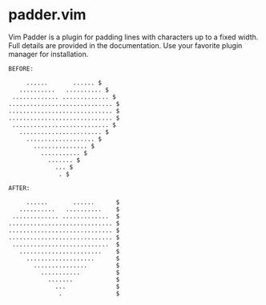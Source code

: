 <!--
	FILENAME: README.md
	AUTHOR: Zachary Krepelka
	DATE: Friday, January 26th, 2024
	ORIGIN: https://github.com/zachary-krepelka/vim-padder.git
	DESCRIPTION: Pad lines up to a fixed width
	UPDATED: Friday, February 2nd, 2024 at 1:13 PM
-->

# padder.vim

Vim Padder is a plugin for padding lines with characters up to a fixed width.
Full details are provided in the documentation.  Use your favorite plugin
manager for installation.

```text
BEFORE:

     ......       ...... $
   ..........   .......... $
 ............. ............. $
............................. $
............................. $
............................. $
 ........................... $
   ....................... $
     ................... $
       ............... $
         ........... $
           ....... $
             ... $
              . $

AFTER:

     ......       ......      $
   ..........   ..........    $
 ............. .............  $
............................. $
............................. $
............................. $
 ...........................  $
   .......................    $
     ...................      $
       ...............        $
         ...........          $
           .......            $
             ...              $
              .               $
```
